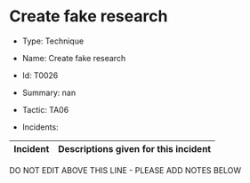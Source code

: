 # Create fake research

* Type: Technique

* Name: Create fake research

* Id: T0026

* Summary: nan

* Tactic: TA06

* Incidents:

| Incident | Descriptions given for this incident |
| -------- | -------------------- |

DO NOT EDIT ABOVE THIS LINE - PLEASE ADD NOTES BELOW